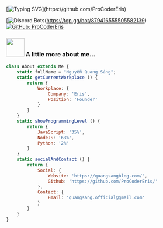 [![Typing SVG](https://readme-typing-svg.herokuapp.com?color=%2336BCF7&size=25&vCenter=true&height=40&lines=Hi%2C+I'm+Mew+!;Welcome+to+my+Github+!)](https://github.com/ProCoderEris)

[![Discord Bots](https://top.gg/api/widget/servers/879416555505582139.svg?noavatar=true)(https://top.gg/bot/879416555505582139)
[![GitHub: ProCoderEris](https://img.shields.io/github/followers/ProCoderEris?label=follow&style=social)](https://github.com/ProCoderEris)


### <img src="https://media.giphy.com/media/VgCDAzcKvsR6OM0uWg/giphy.gif" width="50"> A little more about me...  

```javascript
class About extends Me {
    static fullName = "Nguyễn Quang Sáng";
    static getCurrentWorkplace () {
        return {
            Workplace: {
                Company: 'Eris',
                Position: 'Founder'
            }
        }
    }
    static showProgrammingLevel () {
        return {
            JavaScript: '35%',
            NodeJS: '63%',
            Python: '2%'
        }
    }
    static socialAndContact () {
        return {
            Social: {
                Website: 'https://quangsangblog.com/',
                Github: 'https://github.com/ProCoderEris/'
            },
            Contact: {
                Email: 'quangsang.official@gmail.com'
            }
        }
    }
}
```
